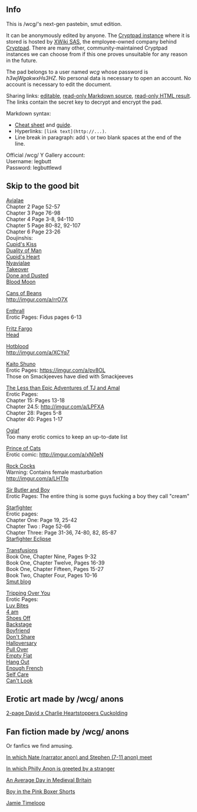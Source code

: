 ## Info

This is /wcg/'s next-gen pastebin, smut edition.

It can be anonymously edited by anyone. The [Cryptpad instance](https://cryptpad.fr/) where it is stored is hosted by [XWiki SAS](https://xwiki.com/en/company/who-we-are/), the employee-owned company behind [Cryptpad](https://github.com/xwiki-labs/cryptpad). There are many other, community-maintained Cryptpad instances we can choose from if this one proves unsuitable for any reason in the future.

The pad belongs to a user named *wcg* whose password is *h3wjWgakwxHs3HZ*. No personal data is necessary to open an account. No account is necessary to edit the document.

Sharing links: [editable](https://cryptpad.fr/code/#/2/code/edit/StsXhwzarK-GGDG3P2GvlP6a/), [read-only Markdown source](https://cryptpad.fr/code/#/2/code/view/iiU2+aw-U3ZC2OX+PyCBUckUdxO+qw4thCGv2t5G5ro/), [read-only HTML result](https://cryptpad.fr/code/#/2/code/view/iiU2+aw-U3ZC2OX+PyCBUckUdxO+qw4thCGv2t5G5ro/present/). The links contain the secret key to decrypt and encrypt the pad.

Markdown syntax:

* [Cheat sheet](https://commonmark.org/help/) and [guide](https://guides.github.com/features/mastering-markdown/).
* Hyperlinks: `[link text](http://...)`.
* Line break in paragraph: add `\` or two blank spaces at the end of the line.

Official /wcg/ Y Gallery account:\
Username: legbutt\
Password: legbuttlewd

## Skip to the good bit

[Avialae](http://avialae.smackjeeves.com/)\
Chapter 2 Page 52-57\
Chapter 3 Page 76-98\
Chapter 4 Page 3-8, 94-110\
Chapter 5 Page 80-82, 92-107\
Chapter 6 Page 23-26\
Doujinshis:\
[Cupid's Kiss](https://imgur.com/a/P0dd5I5)\
[Duality of Man](https://imgur.com/a/gXQ5YSl)\
[Cupid's Heart](https://imgur.com/a/qlNLv2b)\
[Nyavialae](https://imgur.com/a/Hh8gHEh)\
[Takeover](https://imgur.com/a/gcYqCla)\
[Done and Dusted](https://imgur.com/a/DMLACn3)\
[Blood Moon](https://imgur.com/a/bynIfwe)

[Cans of Beans](http://www.cansofbeans.com)\
http://imgur.com/a/rrO7X

[Enthrall](http://enthrall.smackjeeves.com/)\
Erotic Pages: Fidus pages 6-13

[Fritz Fargo](http://fritzfargo.com/)\
[Head](http://www.mediafire.com/download/zmqog7owq5apd94)

[Hotblood](http://hotbloodcomic.com/)\
http://imgur.com/a/XCYq7

[Kaito Shuno](http://kaitoshuno.com/)\
Erotic Pages: https://imgur.com/a/pv8OL \
Those on Smackjeeves have died with Smackjeeves

[The Less than Epic Adventures of TJ and Amal](http://www.tjandamal.com/)\
Erotic Pages:\
Chapter 15: Pages 13-18\
Chapter 24.5: http://imgur.com/a/LPFXA \
Chapter 28: Pages 5-8\
Chapter 40: Pages 1-17

[Oglaf](http://oglaf.com/archive/)\
Too many erotic comics to keep an up-to-date list

[Prince of Cats](http://princeofcatscomic.com/)\
Erotic comic: http://imgur.com/a/xN0eN

[Rock Cocks](http://www.therockcocks.com/)\
Warning: Contains female masturbation\
http://imgur.com/a/LHTfp

[Sir Butler and Boy](http://www.discordcomics.com/comic/sir-butler-and-boy-a-cream-tea-page-1/)\
Erotic Pages: The entire thing is some guys fucking a boy they call "cream"

[Starfighter](https://starfightercomic.com/)\
Erotic pages:\
Chapter One: Page 19, 25-42\
Chapter Two : Page 52-66\
Chapter Three: Page 31-36, 74-80, 82, 85-87\
[Starfighter Eclipse](http://imgur.com/a/ATMwj#31)

[Transfusions](https://transfusionscomic.com)\
Book One, Chapter Nine, Pages 9-32\
Book One, Chapter Twelve, Pages 16-39\
Book One, Chapter Fifteen, Pages 15-27\
Book Two, Chapter Four, Pages 10-16\
[Smut blog](http://nnsmut.tumblr.com)

[Tripping Over You](http://trippingoveryou.com/)\
Erotic Pages:\
[Luv Bites](https://imgur.com/a/gfIKr)\
[4 am](https://imgur.com/a/zTFkO)\
[Shoes Off](https://imgur.com/a/Gdol8)\
[Backstage](https://imgur.com/a/6HdQv)\
[Boyfriend](https://imgur.com/a/xZwzZ)\
[Don't Share](https://imgur.com/a/XnvIS)\
[Halloversary](https://imgur.com/a/6fgel)\
[Pull Over](https://imgur.com/a/b06ZL)\
[Empty Flat](https://imgur.com/a/nfyLJ)\
[Hang Out](https://imgur.com/a/8ERQo)\
[Enough French](https://imgur.com/a/CyzKU)\
[Self Care](https://imgur.com/a/KnWoZLD)\
[Can't Look](https://imgur.com/a/tztFZfl)

## Erotic art made by /wcg/ anons

[2-page David x Charlie Heartstoppers Cuckolding](https://imgur.com/a/9T9bKMg)

## Fan fiction made by /wcg/ anons

Or fanfics we find amusing.

[In which Nate (narrator anon) and Stephen (7-11 anon) meet](http://pastebin.com/SHvM1Ege)

[In which Philly Anon is greeted by a stranger](http://pastebin.com/vSJZ4vcW)

[An Average Day in Medieval Britain](https://www.youtube.com/watch?v=ASZIgJhwD4g)

[Boy in the Pink Boxer Shorts](http://pastebin.com/mMMDny6z)

[Jamie Timeloop](https://0bin.net/paste/n51cYIVe#ebctAsPTBSd-TtRCrgpjGZ683S4f2T44PpdFA4QP70T)
